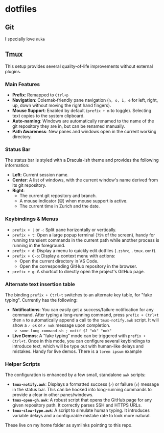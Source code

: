 # dotfiles

## Git

I specially love `nuke`

## Tmux

This setup provides several quality-of-life improvements without external plugins.

### Main Features

- **Prefix**: Remapped to `Ctrl+p`
- **Navigation**: Colemak-friendly pane navigation (`n, o, i, e` for left, right, up, down without moving the right hand fingers).
- **Mouse Support**: Enabled by default (`prefix + m` to toggle). Selecting text copies to the system clipboard.
- **Auto-naming**: Windows are automatically renamed to the name of the git repository they are in, but can be renamed manually.
- **Path Awareness**: New panes and windows open in the current working directory.

### Status Bar

The status bar is styled with a Dracula-ish theme and provides the following information:

- **Left**: Current session name.
- **Center**: A list of windows, with the current window's name derived from its git repository.
- **Right**:
    - The current git repository and branch.
    - A mouse indicator (`🐭`) when mouse support is active.
    - The current time in Zurich and the date.

### Keybindings & Menus

- `prefix + |` or `-`: Split pane horizontally or vertically.
- `prefix + t`: Open a large popup terminal (`75%` of the screen), handy for running transient commands in the current path while another process is running in the foreground.
- `prefix + d`: Display a menu to quickly edit dotfiles (`.zshrc`, `.tmux.conf`).
- `prefix + C-o`: Display a context menu with actions:
    - Open the current directory in VS Code.
    - Open the corresponding GitHub repository in the browser.
- `prefix + g`: A shortcut to directly open the project's GitHub page.

### Alternate text insertion table

The binding `prefix + Ctrl+t` switches to an alternate key table, for "fake typing". Currently has the following:

- **Notifications**: You can easily get a success/failure notification for any command. After typing a long-running command, press `prefix + Ctrl+t` then `n` to automatically append a call to the `tmux-notify.awk` script. It will show a `✓ ok` or `✗ nok` message upon completion.
  - `some-long-command.sh ; notif $? "ok" "nok"`
- **Live Demos**: A "fake typing" mode can be triggered with `prefix + Ctrl+t`. Once in this mode, you can configure several keybindings to introduce text, which will be type out with human-like delays and mistakes. Handy for live demos. There is a `lorem ipsum` example

### Helper Scripts

The configuration is enhanced by a few small, standalone `awk` scripts:

- **`tmux-notify.awk`**: Displays a formatted success (`✓`) or failure (`✗`) message in the status bar. This can be hooked into long-running commands to provide a clear in other panes/windows.
- **`tmux-open-gh.awk`**: A robust script that opens the GitHub page for any given repository path. It correctly parses SSH and HTTPS URLs.
- **`tmux-slow-type.awk`**: A script to simulate human typing. It introduces variable delays and a configurable mistake rate to look more natural.

These live on my home folder as symlinks pointing to this repo.